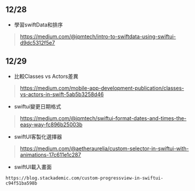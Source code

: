 ## 12/28
   * 學習swiftData和排序
> https://medium.com/@jpmtech/intro-to-swiftdata-using-swiftui-d9dc5312f5e7

## 12/29
   * 比較Classes vs Actors差異
> https://medium.com/mobile-app-development-publication/classes-vs-actors-in-swift-5ab5b3258d46

   * swiftui變更日期格式
> https://medium.com/@jpmtech/swiftui-format-dates-and-times-the-easy-way-fc896b25003b

   * swiftUI客製化選擇器
> https://medium.com/@aetheraurelia/custom-selector-in-swiftui-with-animations-17c611e1c287

   * swiftUI載入畫面
>
    https://blog.stackademic.com/custom-progressview-in-swiftui-c94f51ba598b
